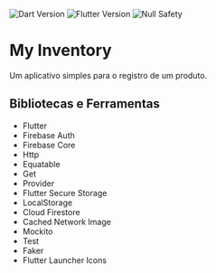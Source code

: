 ![Dart Version](https://img.shields.io/static/v1?label=dart&message=2.18.0&color=00579d)
![Flutter Version](https://img.shields.io/static/v1?label=flutter&message=3.3.1&color=42a5f5)
![Null Safety](https://img.shields.io/static/v1?label=null-safety&message=done&color=success)

# My Inventory
Um aplicativo simples para o registro de um produto.

## Bibliotecas e Ferramentas
* Flutter
* Firebase Auth
* Firebase Core
* Http
* Equatable
* Get
* Provider
* Flutter Secure Storage
* LocalStorage
* Cloud Firestore
* Cached Network Image
* Mockito
* Test
* Faker
* Flutter Launcher Icons